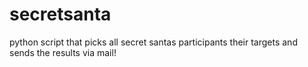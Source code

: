 # secretsanta
python script that picks all secret santas participants their targets and sends the results via mail!
